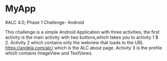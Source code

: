 # MyApp

#ALC 4.0; Phase 1 Challenge- Android

This challenge is a simple Android Application with three activities, the first activity is the main activity with two buttons,which takes you to activity 1 $ 2. 
Activity 2 which contains only the webview that loads to the URL https://andela.com/alc/ which is the ALC about page.
Activity 3 is the profile which contains ImageView and TextViews.
